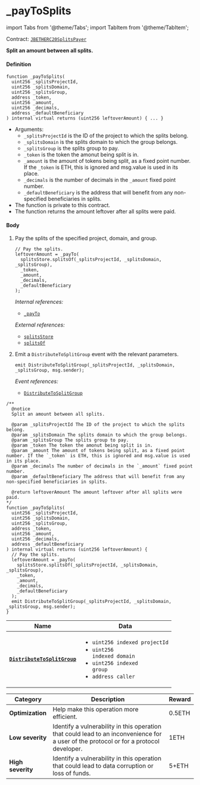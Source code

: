 # _payToSplits

import Tabs from '@theme/Tabs';
import TabItem from '@theme/TabItem';

Contract: [`JBETHERC20SplitsPayer`](/docs/v4/deprecated/v2/contracts/or-utilities/jbetherc20splitspayer/README.md)

<Tabs>
<TabItem value="Step by step" label="Step by step">

**Split an amount between all splits.**

#### Definition

```
function _payToSplits(
  uint256 _splitsProjectId,
  uint256 _splitsDomain,
  uint256 _splitsGroup,
  address _token,
  uint256 _amount,
  uint256 _decimals,
  address _defaultBeneficiary
) internal virtual returns (uint256 leftoverAmount) { ... }
```

* Arguments:
  * `_splitsProjectId` is the ID of the project to which the splits belong.
  * `_splitsDomain` is the splits domain to which the group belongs.
  * `_splitsGroup` is the splits group to pay.
  * `_token` is the token the amonut being split is in.
  * `_amount` is the amount of tokens being split, as a fixed point number. If the `_token` is ETH, this is ignored and msg.value is used in its place.
  * `_decimals` is the number of decimals in the `_amount` fixed point number.
  * `_defaultBeneficiary` is the address that will benefit from any non-specified beneficiaries in splits.
* The function is private to this contract.
* The function returns the amount leftover after all splits were paid.

#### Body

1.  Pay the splits of the specified project, domain, and group.

    ```
    // Pay the splits.
    leftoverAmount = _payTo(
      splitsStore.splitsOf(_splitsProjectId, _splitsDomain, _splitsGroup),
      _token,
      _amount,
      _decimals,
      _defaultBeneficiary
    );
    ```

    _Internal references:_

    * [`_payTo`](/docs/v4/deprecated/v2/contracts/or-utilities/jbetherc20splitspayer/write/-_payto.md)

    _External references:_

    * [`splitsStore`](/docs/v4/deprecated/v2/contracts/or-utilities/jbetherc20splitspayer/properties/splitsstore.md)
    * [`splitsOf`](/docs/v4/deprecated/v2/contracts/jbsplitsstore/read/splitsof.md)

2.  Emit a `DistributeToSplitGroup` event with the relevant parameters.

    ```
    emit DistributeToSplitGroup(_splitsProjectId, _splitsDomain, _splitsGroup, msg.sender);
    ```

    _Event references:_

    * [`DistributeToSplitGroup`](/docs/v4/deprecated/v2/contracts/or-utilities/jbetherc20splitspayer/events/distributetosplitgroup.md)

</TabItem>

<TabItem value="Code" label="Code">

```
/**
  @notice
  Split an amount between all splits.

  @param _splitsProjectId The ID of the project to which the splits belong.
  @param _splitsDomain The splits domain to which the group belongs.
  @param _splitsGroup The splits group to pay.
  @param _token The token the amonut being split is in.
  @param _amount The amount of tokens being split, as a fixed point number. If the `_token` is ETH, this is ignored and msg.value is used in its place.
  @param _decimals The number of decimals in the `_amount` fixed point number.
  @param _defaultBeneficiary The address that will benefit from any non-specified beneficiaries in splits.

  @return leftoverAmount The amount leftover after all splits were paid.
*/
function _payToSplits(
  uint256 _splitsProjectId,
  uint256 _splitsDomain,
  uint256 _splitsGroup,
  address _token,
  uint256 _amount,
  uint256 _decimals,
  address _defaultBeneficiary
) internal virtual returns (uint256 leftoverAmount) {
  // Pay the splits.
  leftoverAmount = _payTo(
    splitsStore.splitsOf(_splitsProjectId, _splitsDomain, _splitsGroup),
    _token,
    _amount,
    _decimals,
    _defaultBeneficiary
  );
  emit DistributeToSplitGroup(_splitsProjectId, _splitsDomain, _splitsGroup, msg.sender);
}
```
</TabItem>

<TabItem value="Events" label="Events">

| Name                                                                          | Data                                                                                          |
| ----------------------------------------------------------------------------- | --------------------------------------------------------------------------------------------- |
| [**`DistributeToSplitGroup`**](/docs/v4/deprecated/v2/contracts/or-utilities/jbetherc20splitspayer/events/distributetosplitgroup.md)                                                                          | <ul><li><code>uint256 indexed projectId</code></li><li><code>uint256 indexed domain</code></li><li><code>uint256 indexed group</code></li><li><code>address caller</code></li></ul>                  |

</TabItem>

<TabItem value="Bug bounty" label="Bug bounty">

| Category          | Description                                                                                                                            | Reward |
| ----------------- | -------------------------------------------------------------------------------------------------------------------------------------- | ------ |
| **Optimization**  | Help make this operation more efficient.                                                                                               | 0.5ETH |
| **Low severity**  | Identify a vulnerability in this operation that could lead to an inconvenience for a user of the protocol or for a protocol developer. | 1ETH   |
| **High severity** | Identify a vulnerability in this operation that could lead to data corruption or loss of funds.                                        | 5+ETH  |

</TabItem>
</Tabs>
